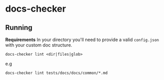 # docs-checker

## Running

**Requirements**
In your directory you'll need to provide a valid `config.json` with your custom doc structure.

`docs-checker lint <dir|files|glob>`

e.g

`docs-checker lint tests/docs/docs/common/*.md`